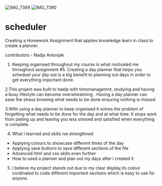 ![IMG_7389](https://user-images.githubusercontent.com/79078061/113497187-e8253780-9544-11eb-8128-334f307b09e1.JPG)
![IMG_7390](https://user-images.githubusercontent.com/79078061/113497236-5ff36200-9545-11eb-861e-b7e41808b4c2.JPG)

# scheduler
Creating a Homework Assignment that applies knowledge learn in class to create a planner.


contributors - Nadja Antonjak

1. Keeping organised throughout my course is what motivated me throughout assignment #5. Creating a day planner that helps you scheduel your day out is a big benefit to planning out days in order to get everything important done.

2.This project was bulit to haelp with timemanagemnt, studying and having a busy lifestyle can become overwhealming . Having a day planner can ease the stress knowing what needs to be done ensuring nothing is missed.

3.With using a day planner to keep organised it solves the problem of forgetting what needs to be done for the day and at what time. It stops work from pieling up and leaving you less stresed and satisfied when everything is complete.

4. What i learned and skills ive strengthned
- Applying colours to showcase different times of the day 
- Applying save buttons to save different sections of the file
- Advanced html and css skills even further
- How to used a planner and plan out my days after i created it 

5. I believe my project stands out due to my clear display,its colour cordinated to code different important sections which is easy to use for anyone.
